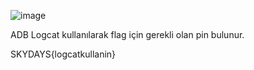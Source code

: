 ![image](https://github.com/user-attachments/assets/c42ced85-1398-4837-9c4e-d3e50f0bfc21) 

ADB Logcat kullanılarak flag için gerekli olan pin bulunur.  

SKYDAYS{logcatkullanin}
